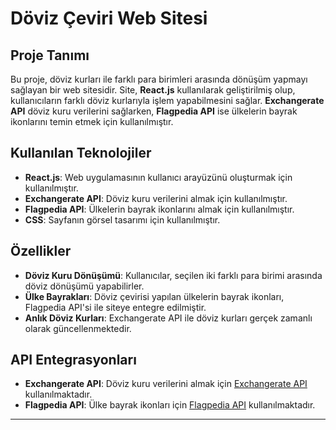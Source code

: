 # Döviz Çeviri Web Sitesi

## Proje Tanımı
Bu proje, döviz kurları ile farklı para birimleri arasında dönüşüm yapmayı sağlayan bir web sitesidir. Site, **React.js** kullanılarak geliştirilmiş olup, kullanıcıların farklı döviz kurlarıyla işlem yapabilmesini sağlar. **Exchangerate API** döviz kuru verilerini sağlarken, **Flagpedia API** ise ülkelerin bayrak ikonlarını temin etmek için kullanılmıştır.

## Kullanılan Teknolojiler
- **React.js**: Web uygulamasının kullanıcı arayüzünü oluşturmak için kullanılmıştır.
- **Exchangerate API**: Döviz kuru verilerini almak için kullanılmıştır.
- **Flagpedia API**: Ülkelerin bayrak ikonlarını almak için kullanılmıştır.
- **CSS**: Sayfanın görsel tasarımı için kullanılmıştır.

## Özellikler
- **Döviz Kuru Dönüşümü**: Kullanıcılar, seçilen iki farklı para birimi arasında döviz dönüşümü yapabilirler.
- **Ülke Bayrakları**: Döviz çevirisi yapılan ülkelerin bayrak ikonları, Flagpedia API'si ile siteye entegre edilmiştir.
- **Anlık Döviz Kurları**: Exchangerate API ile döviz kurları gerçek zamanlı olarak güncellenmektedir.

## API Entegrasyonları
- **Exchangerate API**: Döviz kuru verilerini almak için [Exchangerate API](https://www.exchangerate-api.com/) kullanılmaktadır.
- **Flagpedia API**: Ülke bayrak ikonları için [Flagpedia API](https://flagpedia.net/) kullanılmaktadır.


---
